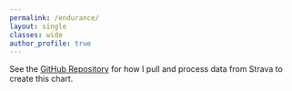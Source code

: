 ```yaml
---
permalink: /endurance/
layout: single
classes: wide
author_profile: true
---
```


<div id="active_time"></div>
 <!-- Load d3.js -->
 <script src="https://d3js.org/d3.v5.js"></script>
 <script>
 	d3.csv("https://raw.githubusercontent.com/harveybarnhard/endur/main/data/strava_activities_sub.csv")
 	  .then(function(data) {
 					var parseDate = d3.timeParse("%m-%d-%Y");
 					// Format the data
 					data.forEach(function(d) {
 						// turn the date string into a date object
 						var value = { monday: parseDate(d.monday) };
 						d.Ran = d.Run_moving_time;
 						d.Cycled = d.Ride_moving_time;
 						d.Zwifted = d.VirtualRide_moving_time;
 						d.Other = d.Other_moving_time;
 						// adding calculated data to each count in preparation for stacking
 						var y0 = 0; // keeps track of where the "previous" value "ended"
 						value.counts = ["Ran", "Cycled", "Zwifted", "Other"].map(function(name) {
 								return { name: name,
 												 y0: y0,
 												 // add this count on to the previous "end" to create a range,
 												//  and update the "previous end" for the next iteration
 												 y1: y0 += +d[name]
 											 };
 						});
 						// quick way to get the total from the previous calculations
 						value.total = value.counts[value.counts.length - 1].y1;
 						d.value = value
 					});
 								// ---------------------------------- //
 								// Variable creation while data loads //
 								// ---------------------------------- //
 								var margin = {top: 60, right: 50, bottom: 50, left: 50},
 										width = 1200 - margin.left - margin.right,
 										height = 500 - margin.top - margin.bottom;
 								    marginOverview = { top: 480, right: margin.right, bottom: 20,  left: margin.left },
 								    heightOverview = 600 - marginOverview.top - marginOverview.bottom;
 								// some colours to use for the bars
 								var colour = d3.scaleOrdinal()
 								               .range(d3.schemeTableau10);
 								// mathematical scales for the x and y axes
 								var x = d3.scaleTime()
 								                .range([0, width]);
 								var y = d3.scaleLinear()
 								                .range([height, 0]);
 								var xOverview = d3.scaleTime()
 								                .range([0, width]);
 								var yOverview = d3.scaleLinear()
 								                .range([heightOverview, 0]);
 								// rendering for the x and y axes
 								var xAxis = d3.axisBottom()
 								                .scale(x).ticks(5)
 								var yAxis = d3.axisLeft()
 								                .scale(y)
 								var xAxisOverview = d3.axisBottom()
 								                .scale(xOverview).ticks(5)
 								// something for us to render the chart into
 								var svg = d3.select("#active_time")
 								                .append("svg") // the overall space
 								                    .attr("viewBox", "0 0 1200 600")
 								var main = svg.append("g")
 								                .attr("class", "main")
 								                .attr("transform", "translate(" + margin.left + "," + margin.top + ")");
 								var overview = svg.append("g")
 								                    .attr("class", "overview")
 								                    .attr("transform", "translate(" + marginOverview.left + "," + marginOverview.top + ")");
 								// brush tool to let us zoom and pan using the overview chart
 								function brushed() {
 										// update the main chart's x axis data range
 										x.domain(d3.event.selection === null ? xOverview.domain() : d3.event.selection.map(xOverview.invert))
 									// 604800000 is the number of milliseconds in a week
 									// redraw the bars on the main chart
 										main.selectAll(".bar.stack")
 														.attr("transform", function(d) { return "translate(" + x(d.value.monday) + ",0)"; })
 										main.selectAll(".bar")
 														.attr("width", x.range()[1]/((x.domain()[1] - x.domain()[0])/604800000) - 0.2)
 										// redraw the x axis of the main chart
 										main.select(".x.axis").call(xAxis);
 								}
 								var brush = d3.brushX()
 								                    //.x(xOverview)
 								                    .extent([[0, -6], [width, heightOverview]])
 								                    .on("start brush end", brushed)
 								const defaultSelection = [900, x.range()[1]];
 								// Info box
 								var heightInfobox = 43
 								var infobox = svg.append("text")
 										.attr("id", "infobox")
 										.attr("x", 40)
 										.attr("y", heightInfobox)
 										.attr("width", 1)
 										.style("opacity", 0)
 								// Vertical line for clarity
 								var vertical = svg.append("rect")
 										.style("fill", "var(--text-color)")
 										.style("z-index", "19")
 										.style("opacity", 0)
 										.attr("pointer-events", "none")
 										.style("fill", "white")
 								var horizontal = svg.append("rect")
 										.style("width", width)
 										.style("height", 2)
 										.style("x", margin.left)
 										.style("fill", "var(--text-color)")
 										.style("z-index", "19")
 										.style("opacity", 0)
 										.attr("pointer-events", "none")
 								// How to format date and hour strings?
 								var formatDate = d3.timeFormat("%B %d, %Y")
 								var formatHour = d3.format(".1f")
 					d3
 					  .select(".target")  // select the elements that have the class 'target'
 					  .style("stroke-width", 8) // change their style: stroke width is not equal to 8 pixels
 									// data ranges for the x and y axes
 									x.domain(d3.extent(data, function(d) { return d.value.monday; }));
 									y.domain([0, 45]);
 									xOverview.domain(x.domain());
 									yOverview.domain(y.domain());
 									// https://observablehq.com/@didoesdigital/22-june-2020-d3-bar-chart-brush-work-in-progress?collection=@didoesdigital/journal-getting-started-with-data-viz-collection
 									// data range for the bar colours
 									// (essentially maps attribute names to colour values)
 									colour.domain(data[0].value.counts);
 									// draw the axes now that they are fully set up
 									main.append("g")
 											.attr("class", "x axis")
 											.attr("transform", "translate(0," + height + ")")
 											.call(xAxis);
 									main.append("g")
 											.attr("class", "y axis")
 											.call(yAxis);
 									overview.append("g")
 											.attr("class", "x axis")
 											.attr("transform", "translate(0," + heightOverview + ")")
 											.call(xAxisOverview);
 									var toolTip = function(d) {
 											// Fill out infobox
 											infobox.text("Week of " + formatDate(d.value.monday) + ": ")
 											infobox.append('svg:rect')
 												.attr('x', 460)
 												.attr('y', heightInfobox - 10)
 												.attr('width', 30)
 												.attr('height', 30)
 												.style('fill', 'black') // changed from d.colour[0] to 'black'
 											infobox.append('svg:tspan')
 												.attr('x', 480)
 												.attr('y', heightInfobox)
 												.text(formatHour(d.value.counts[0].y1 - d.value.counts[0].y0) + "hrs")
 											infobox.append('svg:tspan')
 												.attr('x', 660)
 												.attr('y', heightInfobox)
 												.text(formatHour(d.value.counts[1].y1 - d.value.counts[1].y0) + "hrs")
 											infobox.append('svg:tspan')
 												.attr('x', 826)
 												.attr('y', heightInfobox)
 												.text(formatHour(d.value.counts[2].y1 - d.value.counts[2].y0) + "hrs")
 											infobox.append('svg:tspan')
 												.attr('x', 973)
 												.attr('y', heightInfobox)
 												.text(formatHour(d.value.counts[3].y1 - d.value.counts[3].y0) + "hrs")
 											infobox.style("opacity", 1)
 											vertical.style("x", x(d.value.monday) + 50)
 															.style("y", y(d.value.total) + margin.top)
 															.style("height", height - y(d.value.total))
 															.style("opacity", 0.4)
 															.style("width", x.range()[1]/((x.domain()[1] - x.domain()[0])/604800000) - 0.2)
 											horizontal.style("y", y(d.value.total) + margin.top)
 																.style("opacity", 0.6)
 										}
 									var noHighlight = function(d){
 										vertical.style("opacity", 0)
 										horizontal.style("opacity", 0)
 										infobox.style("opacity", 0)
 									}
 									// draw the bars
 									main.append("defs").append("clipPath")
 									.attr("id", "clip")
 										.append("rect")
 									.attr("width", width)
 									.attr("height", height);
 									main.append("g")
 													.attr("clip-path", "url(#clip)")
 													.attr("class", "bars")
 											// a group for each stack of bars, positioned with the left side on the date
 											.selectAll(".bar.stack")
 											.data(data)
 											.enter().append("g")
 													.attr("class", "bar stack")
 													.attr("transform", function(d) { return "translate(" + x(d.value.monday) + ",0)"; })
 													.on("mousemove", toolTip)
 													.on("mouseleave", noHighlight)
 											// a bar for each value in the stack, positioned in the correct y positions
 											.selectAll("rect")
 											.data(function(d) { return d.value.counts; })
 											.enter().append("rect")
 													.attr("class", "bar")
 													.attr("width", x.range()[1]/((x.domain()[1] - x.domain()[0])/604800000) - 0.2)
 													.attr("y", function(d) { return y(d.y1); })
 													.attr("height", function(d) { return y(d.y0) - y(d.y1); })
 													.style("fill", function(d) { return colour(d.name); });
 									overview.append("g")
 															.attr("class", "bars")
 											.selectAll(".bar")
 											.data(data)
 											.enter().append("rect")
 													.attr("class", "bar")
 													.attr("x", function(d) { return xOverview(d.value.monday) - 3; })
 													.attr("width", 6)
 													.attr("y", function(d) { return yOverview(d.value.total); })
 													.attr("height", function(d) { return heightOverview - yOverview(d.value.total); })
 													.attr("fill", "var(--accent-bg-color)");
 									// add the brush target area on the overview chart
 									overview.append("g")
 											.attr("class", "x brush")
 											.call(brush)
 											.call(brush.move, defaultSelection)
 											.selectAll("rect")
 													.attr("y", -6)
 													.attr("height", heightOverview + 7);  // +7 is magic number for styling
 									var size = 20
 									// Add the legend
 									svg.selectAll("myrect")
 											.data(["Ran", "Cycled", "Zwifted", "Other"])
 											.enter()
 											.append("rect")
 												.attr("x", function(d,i){ return 420 + i*size*8})
 												.attr("y", 27)
 												.attr("width", size)
 												.attr("height", size)
 												.style("fill", function(d){ return colour(d)})
 									svg.selectAll("mylabels")
 											.data(["Ran", "Cycled", "Zwifted", "Other"])
 											.enter()
 											.append("text")
 												.attr("y", 38.8)
 												.attr("x", function(d,i){ return 445 + i*size*8 })
 												.style("fill", function(d){ return colour(d)})
 												.text(function(d){ return d})
 												.attr("text-anchor", "left")
 												.style("alignment-baseline", "middle")
 		})
 </script>

See the [GitHub Repository](https://github.com/harveybarnhard/endur) for how I pull and process data from Strava to create this chart.
